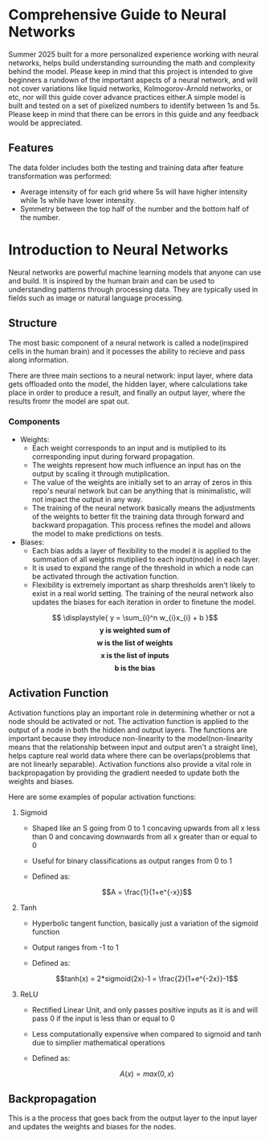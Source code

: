 # Comprehensive Guide to Neural Networks
Summer 2025 built for a more personalized experience working with neural networks, helps build understanding surrounding the math and complexity behind the model. Please keep in mind that this project is intended to give beginners a rundown of the important aspects of a neural network, and will not cover variations like liquid networks, Kolmogorov-Arnold networks, or etc, nor will this guide cover advance practices either.A simple model is built and tested on a set of pixelized numbers to identify between 1s and 5s. Please keep in mind that there can be errors in this guide and any feedback would be appreciated.
## Features
The data folder includes both the testing and training data after feature transformation was performed:
- Average intensity of for each grid where 5s will have higher intensity while 1s while have lower intensity. 
- Symmetry between the top half of the number and the bottom half of the number.
# Introduction to Neural Networks
Neural networks are powerful machine learning models that anyone can use and build. It is inspired by the human brain and can be used to understanding patterns through processing data. They are typically used in fields such as image or natural language processing.
## Structure
The most basic component of a neural network is called a node(inspired cells in the human brain) and it pocesses the ability to recieve and pass along information.

There are three main sections to a neural network: input layer, where data gets offloaded onto the model, the hidden layer, where calculations take place in order to produce a result, and finally an output layer, where the results fromr the model are spat out.

### Components 
- Weights:
    - Each weight corresponds to an input and is mutiplied to its corresponding input during forward propagation.
    - The weights represent how much influence an input has on the output by scaling it through mutiplication.
    - The value of the weights are initially set to an array of zeros in this repo's neural network but can be anything that is minimalistic, will not impact the output in any way.
    - The training of the neural network basically means the adjustments of the weights to better fit the training data through forward and backward propagation. This process refines the model and allows the model to make predictions on tests.
- Biases:
    - Each bias adds a layer of flexibility to the model it is applied to the summation of all weights mutiplied to each input(node) in each layer.
    - It is used to expand the range of the threshold in which a node can be activated through the activation function.
    - Flexibility is extremely important as sharp thresholds aren't likely to exist in a real world setting. The training of the neural network also updates the biases for each iteration in order to finetune the model.

$$ \displaystyle{ y =  \sum_{i}^n w_{i}x_{i} + b }$$
$$ \textbf{ y is weighted sum of}$$
$$ \textbf{ w is the list of weights}$$
$$ \textbf{ x is the list of inputs}$$
$$ \textbf{ b is the bias} $$

## Activation Function
Activation functions play an important role in determining whether or not a node should be activated or not. The activation function is applied to the output of a node in both the hidden and output layers. The functions are important because they introduce non-linearity to the model(non-linearity means that the relationship between input and output aren't a straight line), helps capture real world data where there can be overlaps(problems that are not linearly separable). Activation functions also provide a vital role in backpropagation by providing the gradient needed to update both the weights and biases.

Here are some examples of popular activation functions:
1. Sigmoid
    - Shaped like an S going from 0 to 1 concaving upwards from all x less than 0 and concaving downwards from all x greater than or equal to 0
    - Useful for binary classifications as output ranges from 0 to 1
    - Defined as:
      
      $$A = \frac{1}{1+e^{-x}}$$
2. Tanh
    - Hyperbolic tangent function, basically just a variation of the sigmoid function
    - Output ranges from -1 to 1
    - Defined as:
      
      $$tanh(x) = 2*sigmoid(2x)-1 = \frac{2}{1+e^{-2x}}-1$$
3. ReLU
    - Rectified Linear Unit, and only passes positive inputs as it is and will pass 0 if the input is less than or equal to 0
    - Less computationally expensive when compared to sigmoid and tanh due to simplier mathematical operations
    - Defined as:
      
      $$A(x) = max(0,x)$$

## Backpropagation
This is a the process that goes back from the output layer to the input layer and updates the weights and biases for the nodes. 

